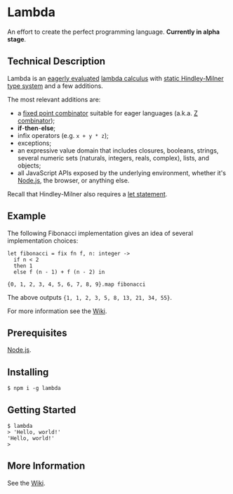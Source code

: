 # Lambda

An effort to create the perfect programming language. **Currently in alpha stage**.

## Technical Description

Lambda is an [eagerly evaluated](https://en.wikipedia.org/wiki/Eager_evaluation) [lambda calculus](https://en.wikipedia.org/wiki/Lambda_calculus) with [static Hindley-Milner type system](https://en.wikipedia.org/wiki/Hindley%E2%80%93Milner_type_system) and a few additions.

The most relevant additions are:

- a [fixed point combinator](https://en.wikipedia.org/wiki/Fixed-point_combinator) suitable for eager languages (a.k.a. [Z combinator](https://en.wikipedia.org/wiki/Fixed-point_combinator#Strict_fixed_point_combinator));
- **if**-**then**-**else**;
- infix operators (e.g. `x + y * z`);
- exceptions;
- an expressive value domain that includes closures, booleans, strings, several numeric sets (naturals, integers, reals, complex), lists, and objects;
- all JavaScript APIs exposed by the underlying environment, whether it's [Node.js](https://nodejs.org/), the browser, or anything else.

Recall that Hindley-Milner also requires a [let statement](https://en.wikipedia.org/wiki/Hindley%E2%80%93Milner_type_system#Let-polymorphism).

## Example

The following Fibonacci implementation gives an idea of several implementation choices:

```lambda
let fibonacci = fix fn f, n: integer ->
  if n < 2
  then 1
  else f (n - 1) + f (n - 2) in

{0, 1, 2, 3, 4, 5, 6, 7, 8, 9}.map fibonacci
```

The above outputs `{1, 1, 2, 3, 5, 8, 13, 21, 34, 55}`.

For more information see the [Wiki](https://github.com/71104/lambda/wiki).

## Prerequisites

[Node.js](https://nodejs.org/).

## Installing

`$ npm i -g lambda`

## Getting Started

```
$ lambda
> 'Hello, world!'
'Hello, world!'
>
```

## More Information

See the [Wiki](https://github.com/71104/lambda/wiki).
